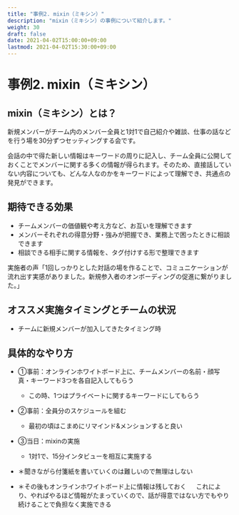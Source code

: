 ```yaml
---
title: "事例2. mixin（ミキシン）"
description: "mixin（ミキシン）の事例について紹介します。"
weight: 30
draft: false
date: 2021-04-02T15:00:00+09:00
lastmod: 2021-04-02T15:30:00+09:00
---
```


# 事例2. mixin（ミキシン）

## mixin（ミキシン）とは？

新規メンバーがチーム内のメンバー全員と1対1で自己紹介や雑談、仕事の話などを行う場を30分ずつセッティングする会です。

会話の中で得た新しい情報はキーワードの周りに記入し、チーム全員に公開しておくことでメンバーに関する多くの情報が得られます。そのため、直接話していない内容についても、どんな人なのかをキーワードによって理解でき、共通点の発見ができます。


## 期待できる効果

- チームメンバーの価値観や考え方など、お互いを理解できます
- メンバーそれぞれの得意分野・強みが把握でき、業務上で困ったときに相談できます
- 相談できる相手に関する情報を、タグ付けする形で整理できます

実施者の声「1回しっかりとした対話の場を作ることで、コミュニケーションが流れ出す実感がありました。新規参入者のオンボーディングの促進に繋がりました。」

## オススメ実施タイミングとチームの状況

- チームに新規メンバーが加入してきたタイミング時

## 具体的なやり方
- ①事前：オンラインホワイトボード上に、チームメンバーの名前・顔写真・キーワード3つを各自記入してもらう
  - この時、1つはプライベートに関するキーワードにしてもらう
  
- ②事前：全員分のスケジュールを組む
  - 最初の頃はこまめにリマインド&メンションすると良い

- ③当日：mixinの実施
  - 1対1で、15分インタビューを相互に実施する

- ＊聞きながら付箋紙を書いていくのは難しいので無理はしない
- ＊その後もオンラインホワイトボード上に情報は残しておく
　  これにより、やればやるほど情報がたまっていくので、話が得意ではない方でもやり続けることで負担なく実施できる

